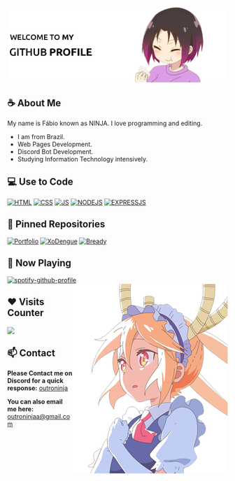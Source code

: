 <img src="https://github.com/OutroNinja/OutroNinja/blob/main/_images/welcome_banner.png">

## ☕ About Me

My name is Fábio known as NINJA. I love programming and editing.
- I am from Brazil.
- Web Pages Development.
- Discord Bot Development.
- Studying Information Technology intensively.

## 💻 Use to Code
[![HTML](https://img.shields.io/badge/HTML5-E34F26?style=for-the-badge&logo=html5&logoColor=white)](https://github.com/outroninja)
[![CSS](https://img.shields.io/badge/CSS3-1572B6?style=for-the-badge&logo=css3&logoColor=white)](https://github.com/outroninja)
[![JS](https://img.shields.io/badge/JavaScript-323330?style=for-the-badge&logo=javascript&logoColor=F7DF1E)](https://github.com/outroninja)
[![NODEJS](https://img.shields.io/badge/Node.js-43853D?style=for-the-badge&logo=node.js&logoColor=white)](https://github.com/outroninja)
[![EXPRESSJS](https://img.shields.io/badge/Express.js-404D59?style=for-the-badge)](https://github.com/outroninja)

## 📌 Pinned Repositories
[![Portfolio](https://github-readme-stats.vercel.app/api/pin/?username=outroninja&repo=Portfolio&border_color=FFF&bg_color=0D1117&title_color=C9D1D9&text_color=F&icon_color=FFF)](https://github.com/OutroNinja/Portfolio)
[![XoDengue](https://github-readme-stats.vercel.app/api/pin/?username=outroninja&repo=XoDengue&border_color=FFF&bg_color=0D1117&title_color=C9D1D9&text_color=F&icon_color=FFF)](https://github.com/OutroNinja/XoDengue)
[![Bready](https://github-readme-stats.vercel.app/api/pin/?username=outroninja&repo=Bready&border_color=FFF&bg_color=0D1117&title_color=C9D1D9&text_color=F&icon_color=FFF)](https://github.com/OutroNinja/Bready)

## 🎵 Now Playing
[![spotify-github-profile](https://spotify-github-profile.vercel.app/api/view?uid=31tu4orkcwrfkjul4t4qiwlt4kle&cover_image=true&theme=default&show_offline=false&background_color=121212&interchange=false&bar_color_cover=false)](https://spotify-github-profile.vercel.app/api/view?uid=31tu4orkcwrfkjul4t4qiwlt4kle&redirect=true)
<img src=https://github.com/OutroNinja/OutroNinja/blob/main/_images/banner_spotify.png align="right">

## ❤️ Visits Counter
<a href="https://discord.com/users/978685854912499712"><img align="center" width=400 src="https://count.getloli.com/get/@outroninja?theme=gelbooru"></a>

## 📫 Contact 
**Please Contact me on Discord for a quick response:** [outroninja](https://discord.com/users/978685854912499712)

**You can also email me here:** outroninjaa@gmail.com
